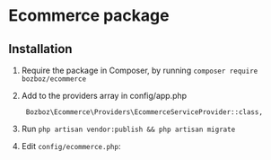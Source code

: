 # Ecommerce package

## Installation

1. Require the package in Composer, by running `composer require bozboz/ecommerce`
2. Add  to the providers array in config/app.php
        
        Bozboz\Ecommerce\Providers\EcommerceServiceProvider::class,

3. Run `php artisan vendor:publish && php artisan migrate` 
7. Edit `config/ecommerce.php`: